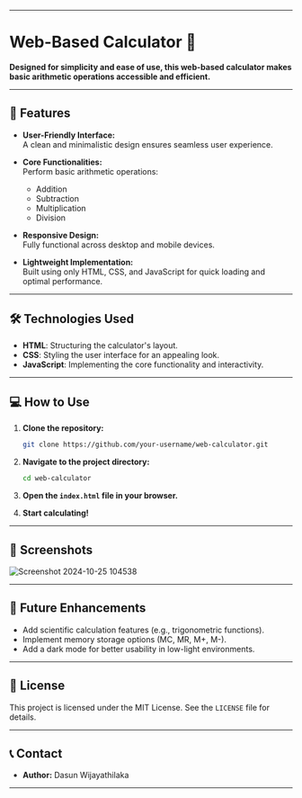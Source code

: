
---

# Web-Based Calculator 🧮  
**Designed for simplicity and ease of use, this web-based calculator makes basic arithmetic operations accessible and efficient.**  

---

## 🌟 Features  

- **User-Friendly Interface:**  
  A clean and minimalistic design ensures seamless user experience.  

- **Core Functionalities:**  
  Perform basic arithmetic operations:  
  - Addition  
  - Subtraction  
  - Multiplication  
  - Division  

- **Responsive Design:**  
  Fully functional across desktop and mobile devices.  

- **Lightweight Implementation:**  
  Built using only HTML, CSS, and JavaScript for quick loading and optimal performance.  

---

## 🛠️ Technologies Used  

- **HTML**: Structuring the calculator's layout.  
- **CSS**: Styling the user interface for an appealing look.  
- **JavaScript**: Implementing the core functionality and interactivity.  

---

## 💻 How to Use  

1. **Clone the repository:**  
   ```bash  
   git clone https://github.com/your-username/web-calculator.git  
   ```  

2. **Navigate to the project directory:**  
   ```bash  
   cd web-calculator  
   ```  

3. **Open the `index.html` file in your browser.**  

4. **Start calculating!**  

---

## 📸 Screenshots  

![Screenshot 2024-10-25 104538](https://github.com/user-attachments/assets/c189312e-a03b-473f-8fe4-6f545cda9a81)
 

---

## 📝 Future Enhancements  

- Add scientific calculation features (e.g., trigonometric functions).  
- Implement memory storage options (MC, MR, M+, M-).  
- Add a dark mode for better usability in low-light environments.  

---

## 📄 License  

This project is licensed under the MIT License. See the `LICENSE` file for details.  

---

## 📞 Contact  

- **Author:** Dasun Wijayathilaka  


---  



